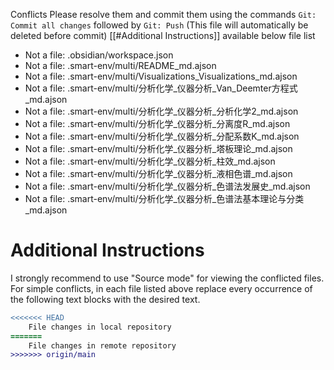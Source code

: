  Conflicts
Please resolve them and commit them using the commands `Git: Commit all changes` followed by `Git: Push`
(This file will automatically be deleted before commit)
[[#Additional Instructions]] available below file list

- Not a file: .obsidian/workspace.json
- Not a file: .smart-env/multi/README_md.ajson
- Not a file: .smart-env/multi/Visualizations_Visualizations_md.ajson
- Not a file: .smart-env/multi/分析化学_仪器分析_Van_Deemter方程式_md.ajson
- Not a file: .smart-env/multi/分析化学_仪器分析_分析化学2_md.ajson
- Not a file: .smart-env/multi/分析化学_仪器分析_分离度R_md.ajson
- Not a file: .smart-env/multi/分析化学_仪器分析_分配系数K_md.ajson
- Not a file: .smart-env/multi/分析化学_仪器分析_塔板理论_md.ajson
- Not a file: .smart-env/multi/分析化学_仪器分析_柱效_md.ajson
- Not a file: .smart-env/multi/分析化学_仪器分析_液相色谱_md.ajson
- Not a file: .smart-env/multi/分析化学_仪器分析_色谱法发展史_md.ajson
- Not a file: .smart-env/multi/分析化学_仪器分析_色谱法基本理论与分类_md.ajson

# Additional Instructions
I strongly recommend to use "Source mode" for viewing the conflicted files. For simple conflicts, in each file listed above replace every occurrence of the following text blocks with the desired text.

```diff
<<<<<<< HEAD
    File changes in local repository
=======
    File changes in remote repository
>>>>>>> origin/main
```